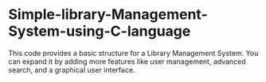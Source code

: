 # Simple-library-Management-System-using-C-language
This code provides a basic structure for a Library Management System. You can expand it by adding more features like user management, advanced search, and a graphical user interface.
